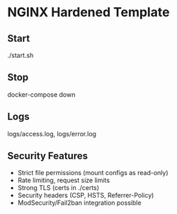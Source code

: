 # NGINX Hardened Template

## Start

./start.sh

## Stop

docker-compose down

## Logs

logs/access.log, logs/error.log

## Security Features

- Strict file permissions (mount configs as read-only)
- Rate limiting, request size limits
- Strong TLS (certs in ./certs)
- Security headers (CSP, HSTS, Referrer-Policy)
- ModSecurity/Fail2ban integration possible
